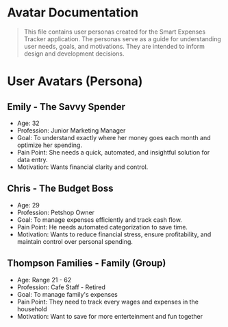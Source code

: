 # Avatar Documentation
> This file contains user personas created for the Smart Expenses Tracker application.
> The personas serve as a guide for understanding user needs, goals, and motivations.
> They are intended to inform design and development decisions.

# User Avatars (Persona) 

## Emily - The Savvy Spender
- Age: 32
- Profession: Junior Marketing Manager
- Goal: To understand exactly where her money goes each month and optimize her spending.
- Pain Point: She needs a quick, automated, and insightful solution for data entry.
- Motivation: Wants financial clarity and control.

## Chris - The Budget Boss
- Age: 29
- Profession: Petshop Owner
- Goal: To manage expenses efficiently and track cash flow.
- Pain Point: He needs automated categorization to save time.
- Motivation: Wants to reduce financial stress, ensure profitability, and maintain control over personal spending.

## Thompson Families - Family (Group)
- Age: Range 21 - 62
- Profession: Cafe Staff - Retired
- Goal: To manage family's expenses
- Pain Point: They need to track every wages and expenses in the household
- Motivation: Want to save for more enterteinment and fun together
